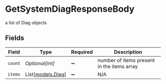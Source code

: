 # GetSystemDiagResponseBody

a list of Diag objects


## Fields

| Field                                      | Type                                       | Required                                   | Description                                |
| ------------------------------------------ | ------------------------------------------ | ------------------------------------------ | ------------------------------------------ |
| `count`                                    | *Optional[int]*                            | :heavy_minus_sign:                         | number of items present in the items array |
| `items`                                    | List[[models.Diag](../models/diag.md)]     | :heavy_minus_sign:                         | N/A                                        |